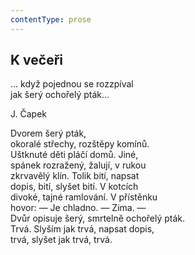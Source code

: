 ```yaml
---
contentType: prose
---
```


## K večeři

… když pojednou se rozzpíval  
jak šerý ochořelý pták…

J. Čapek

Dvorem šerý pták,  
okoralé střechy, rozštěpy komínů.  
Uštknuté děti pláčí domů. Jiné,  
spánek rozražený, žalují, v rukou  
zkrvavělý klín. Tolik bití, napsat  
dopis, bití, slyšet bití. V kotcích  
divoké, tajné ramlování. V přístěnku  
hovor: — Je chladno. — Zima. —  
Dvůr opisuje šerý, smrtelně ochořelý pták.  
Trvá. Slyším jak trvá, napsat dopis,  
trvá, slyšet jak trvá, trvá.
